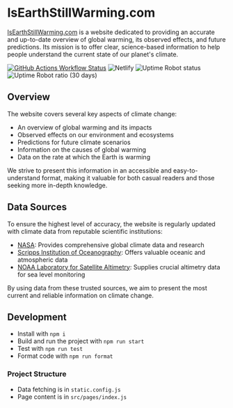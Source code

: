 # IsEarthStillWarming.com

[IsEarthStillWarming.com](https://isearthstillwarming.com/) is a website dedicated to providing an accurate and up-to-date overview of global warming, its observed effects, and future predictions. Its mission is to offer clear, science-based information to help people understand the current state of our planet's climate.

[![GitHub Actions Workflow Status](https://img.shields.io/github/actions/workflow/status/rosslh/IsEarthStillWarming.com/TestAndDeploy.yml?style=flat-square&label=Test%20and%20deploy)](https://github.com/rosslh/IsEarthStillWarming.com/actions/runs/9440610044/workflow)
![Netlify](https://img.shields.io/netlify/2a39ad88-4c75-4139-897c-8f5a76802fad?style=flat-square&label=Netlify)
![Uptime Robot status](https://img.shields.io/uptimerobot/status/m792388130-707e241ab307578543308734?up_message=online&style=flat-square&label=Status)
![Uptime Robot ratio (30 days)](<https://img.shields.io/uptimerobot/ratio/m792388130-707e241ab307578543308734?style=flat-square&label=Uptime%20(1mo)>)

## Overview

The website covers several key aspects of climate change:

- An overview of global warming and its impacts
- Observed effects on our environment and ecosystems
- Predictions for future climate scenarios
- Information on the causes of global warming
- Data on the rate at which the Earth is warming

We strive to present this information in an accessible and easy-to-understand format, making it valuable for both casual readers and those seeking more in-depth knowledge.

## Data Sources

To ensure the highest level of accuracy, the website is regularly updated with climate data from reputable scientific institutions:

- [NASA](https://www.nasa.gov/): Provides comprehensive global climate data and research
- [Scripps Institution of Oceanography](https://scripps.ucsd.edu/): Offers valuable oceanic and atmospheric data
- [NOAA Laboratory for Satellite Altimetry](https://www.star.nesdis.noaa.gov/sod/lsa/index.php): Supplies crucial altimetry data for sea level monitoring

By using data from these trusted sources, we aim to present the most current and reliable information on climate change.

## Development

- Install with `npm i`
- Build and run the project with `npm run start`
- Test with `npm run test`
- Format code with `npm run format`

### Project Structure

- Data fetching is in `static.config.js`
- Page content is in `src/pages/index.js`
